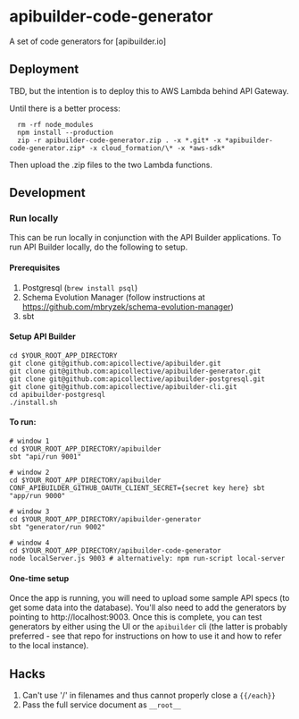 # apibuilder-code-generator
A set of code generators for [apibuilder.io]

## Deployment
TBD, but the intention is to deploy this to AWS Lambda behind API Gateway.

Until there is a better process:
```
  rm -rf node_modules
  npm install --production
  zip -r apibuilder-code-generator.zip . -x *.git* -x *apibuilder-code-generator.zip* -x cloud_formation/\* -x *aws-sdk*
```
Then upload the .zip files to the two Lambda functions.


## Development

### Run locally
This can be run locally in conjunction with the API Builder applications. To run API Builder
locally, do the following to setup.

#### Prerequisites
1. Postgresql (`brew install psql`)
2. Schema Evolution Manager (follow instructions at https://github.com/mbryzek/schema-evolution-manager)
3. sbt

#### Setup API Builder
```
cd $YOUR_ROOT_APP_DIRECTORY
git clone git@github.com:apicollective/apibuilder.git
git clone git@github.com:apicollective/apibuilder-generator.git
git clone git@github.com:apicollective/apibuilder-postgresql.git
git clone git@github.com:apicollective/apibuilder-cli.git
cd apibuilder-postgresql
./install.sh
```

#### To run:
```
# window 1
cd $YOUR_ROOT_APP_DIRECTORY/apibuilder
sbt "api/run 9001"

# window 2
cd $YOUR_ROOT_APP_DIRECTORY/apibuilder
CONF_APIBUILDER_GITHUB_OAUTH_CLIENT_SECRET={secret key here} sbt "app/run 9000"

# window 3
cd $YOUR_ROOT_APP_DIRECTORY/apibuilder-generator
sbt "generator/run 9002"

# window 4
cd $YOUR_ROOT_APP_DIRECTORY/apibuilder-code-generator
node localServer.js 9003 # alternatively: npm run-script local-server
```

#### One-time setup
Once the app is running, you will need to upload some sample API specs (to get some data into the database).
You'll also need to add the generators by pointing to http://localhost:9003. Once this is complete, you can
test generators by either using the UI or the `apibuilder` cli (the latter is probably preferred - see that
repo for instructions on how to use it and how to refer to the local instance).


## Hacks
1. Can't use '/' in filenames and thus cannot properly close a `{{/each}}`
2. Pass the full service document as `__root__`